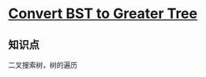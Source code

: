 # [Convert BST to Greater Tree](https://leetcode.com/problems/convert-bst-to-greater-tree/)

## 知识点

二叉搜索树，树的遍历
